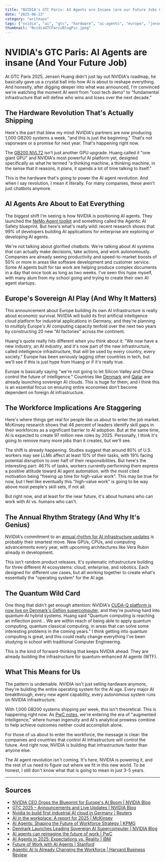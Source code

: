 ```yaml
---
title: "NVIDIA's GTC Paris: AI Agents are Insane (are our Future Jobs Cooked?)"
date: "2025-06-23"
category: "writeups"
tags: ["nvidia", "ai", "gtc", "hardware", "ai-agents", "europe", "jensen-huang", "workforce", "automation"]
thumbnail: "NvidiaGTCParisBlogPic.jpeg"
---
```


# NVIDIA's GTC Paris: AI Agents are insane (And Your Future Job)

At GTC Paris 2025, Jensen Huang didn't just lay out NVIDIA's roadmap, he basically gave us a crystal ball into how AI is about to reshape everything. And honestly, after digging deeper into what was announced, I'm convinced we're watching the moment AI went from "cool tech demo" to "fundamental infrastructure that will define who wins and loses over the next decade."

## The Hardware Revolution That's Actually Shipping

Here's the part that blew my mind: NVIDIA's partners are now producing 1,000 GB200 systems a week, "and this is just the beginning." That's not vaporware or a promise for next year. That's happening right now.

The [GB200 NVL72](https://blogs.nvidia.com/blog/gtc-paris-2025/) isn't just another GPU upgrade. Huang called it "one giant GPU" and NVIDIA's most powerful AI platform yet, designed specifically as what he termed "a thinking machine, a thinking machine, in the sense that it reasons, it plans, it spends a lot of time talking to itself."

This is the hardware that's going to power the AI agent revolution. And when I say revolution, I mean it literally. For many companies, these aren't just chatbots anymore.

## AI Agents Are About to Eat Everything

The biggest shift I'm seeing is how NVIDIA is positioning AI agents. They launched the [NeMo Agent toolkit](https://blogs.nvidia.com/blog/gtc-paris-2025/) and something called the Agentic AI Safety blueprint. But here's what's really wild: recent research shows that 99% of developers building AI applications for enterprise are exploring or developing AI agents.

We're not talking about glorified chatbots. We're talking about AI systems that can actually make decisions, take actions, and work autonomously. Companies are already seeing productivity and speed-to-market boosts of 50% or more in areas like software development and customer service. Some AI agents built for tax work are helping produce complex documents in a day that once took as long as two weeks. I've seen this hype myself, with many alum from my school going and trying to create their own AI agent startups.

## Europe's Sovereign AI Play (And Why It Matters)

This announcement about Europe building its own AI infrastructure is really about economic survival. NVIDIA will build its first artificial intelligence cloud platform for industrial applications in Germany, and they're planning to multiply Europe's AI computing capacity tenfold over the next two years by constructing 20 new "AI factories" across the continent.

Huang's quote really hits different when you think about it: "We now have a new industry, an AI industry, and it's now part of the new infrastructure, called intelligence infrastructure, that will be used by every country, every society." Europe has been seriously lagging other countries in tech, but we'll see if this is just hype from Huang or if it's really true.

Europe is basically saying "we're not going to let Silicon Valley and China control the future of intelligence." Countries like [Denmark](https://blogs.nvidia.com/blog/denmark-sovereign-ai-supercomputer/) and [Qatar](https://www.thefastmode.com/technology-solutions/43006-ooredoo-launches-ai-cloud-services-in-qatar-with-nvidia-gpu-power) are already launching sovereign AI clouds. This is huge for them, and I think this is an essential focus on ensuring entire economies don't become dependent on foreign AI infrastructure.

## The Workforce Implications Are Staggering

Here's where things get real for people like us about to enter the job market. McKinsey research shows that 46 percent of leaders identify skill gaps in their workforces as a significant barrier to AI adoption. But at the same time, AI is expected to create 97 million new roles by 2025. Personally, I think it's going to remove many more jobs than it creates, but we'll see.

The shift is already happening. Studies suggest that around 80% of U.S. workers may see LLMs affect at least 10% of their tasks, with 19% facing potential disruption to over half of their responsibilities. But here's the interesting part: 46.1% of tasks, workers currently performing them express a positive attitude toward AI agent automation, with the most cited motivation being "freeing up time for high-value work". This may be true for now, but I feel like eventually this "high-value work" is going to be way above most people's skill sets, if not all.

But right now, and at least for the near future, it's about humans who can work with AI vs. humans who can't.

## The Annual Rhythm Strategy (And Why It's Genius)

NVIDIA's commitment to an [annual rhythm for AI infrastructure updates](https://blogs.nvidia.com/blog/gtc-paris-2025/) is probably their smartest move. New GPUs, CPUs, and computing advancements every year, with upcoming architectures like Vera Rubin already in development.

This isn't random product releases. It's systematic infrastructure building for three different AI ecosystems: cloud, enterprise, and robotics. Each designed for different use cases, but all working together to create what's essentially the "operating system" for the AI age.

## The Quantum Wild Card

One thing that didn't get enough attention: NVIDIA's [CUDA-Q platform is now live on Denmark's Gefion supercomputer](https://blogs.nvidia.com/blog/denmark-sovereign-ai-supercomputer/), and they're pushing hard into quantum-AI hybrid systems. Huang said "Quantum computing is reaching an inflection point... We are within reach of being able to apply quantum computing, quantum classical computing, in areas that can solve some interesting problems in the coming years." I think getting into quantum computing is great, and this could really change everything I've been studying in school with traditional Computer Engineering.

This is the kind of forward-thinking that keeps NVIDIA ahead. They are already building the infrastructure for quantum-enhanced AI agents (WTF).

## What This Means for Us

The pattern is undeniable. NVIDIA isn't just selling hardware anymore, they're building the entire operating system for the AI age. Every major AI breakthrough, every new agent capability, every autonomous system runs on NVIDIA infrastructure.

With 1,000 GB200 systems shipping per week, this isn't theoretical. This is happening right now. As [PwC notes](https://www.pwc.com/us/en/tech-effect/ai-analytics/ai-agents.html), we're entering the era of "augmented intelligence," where human ingenuity and AI's analytical prowess combine to help achieve outcomes neither could accomplish alone.

For those of us about to enter the workforce, the message is clear: the companies and countries that control AI infrastructure will control the future. And right now, NVIDIA is building that infrastructure faster than anyone else.

The AI agent revolution isn't coming. It's here, NVIDIA is powering it, and the rest of us need to figure out where we fit in this new world. To be honest, I still don't know what that is going to mean in just 3-5 years.

---

## Sources

- [NVIDIA CEO Drops the Blueprint for Europe's AI Boom | NVIDIA Blog](https://blogs.nvidia.com/blog/gtc-paris-2025/)
- [GTC 2025 – Announcements and Live Updates | NVIDIA Blog](https://blogs.nvidia.com/blog/nvidia-keynote-at-gtc-2025-ai-news-live-updates/)
- [Nvidia to build first industrial AI cloud in Germany | Reuters](https://www.reuters.com/business/nvidia-ceo-says-quantum-computing-is-an-inflection-point-2025-06-11/)
- [AI in the workplace: A report for 2025 | McKinsey](https://www.mckinsey.com/capabilities/mckinsey-digital/our-insights/superagency-in-the-workplace-empowering-people-to-unlock-ais-full-potential-at-work)
- [AI Agents: Shaping the Future of Workforce Strategy | KPMG](https://kpmg.com/us/en/articles/2025/ai-agents-shaping-talent-strategy.html)
- [Denmark Launches Leading Sovereign AI Supercomputer | NVIDIA Blog](https://blogs.nvidia.com/blog/denmark-sovereign-ai-supercomputer/)
- [AI agents can reimagine the future of work | PwC](https://www.pwc.com/us/en/tech-effect/ai-analytics/ai-agents.html)
- [AI Agents in 2025: Expectations vs. Reality | IBM](https://www.ibm.com/think/insights/ai-agents-2025-expectations-vs-reality)
- [Future of Work with AI Agents | Stanford](https://futureofwork.saltlab.stanford.edu/)
- [Agentic AI Is Already Changing the Workforce | Harvard Business Review](https://hbr.org/2025/05/agentic-ai-is-already-changing-the-workforce)